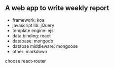 ## A web app to write weekly report
* framework: koa
* javascript lib: jQuery
* template engine: ejs
* data binding: react
* database: mongodb
* databse middleware: mongoose
* other: markdown

choose react-router
